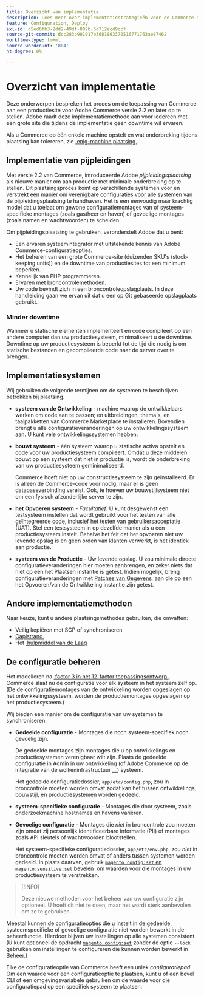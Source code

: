 ```yaml
---
title: Overzicht van implementatie
description: Lees meer over implementatiestrategieën voor de Commerce-toepassing.
feature: Configuration, Deploy
exl-id: d5ed6fb3-2dd2-49df-802b-6d712ecd9ccf
source-git-commit: dcc283b901917e3681863370516771763ae87462
workflow-type: tm+mt
source-wordcount: '804'
ht-degree: 0%

---
```


# Overzicht van implementatie

Deze onderwerpen bespreken het proces om de toepassing van Commerce aan een productiesite voor Adobe Commerce versie 2.2 en later op te stellen. Adobe raadt deze implementatiemethode aan voor iedereen met een grote site die tijdens de implementatie geen downtime wil ervaren.

Als u Commerce op één enkele machine opstelt en wat onderbreking tijdens plaatsing kan tolereren, zie [&#x200B; enig-machine plaatsing &#x200B;](../deployment/single-machine.md).

## Implementatie van pijpleidingen

Met versie 2.2 van Commerce, introduceerde Adobe _pijpleidingsplaatsing_ als nieuwe manier om aan productie met minimale onderbreking op te stellen. Dit plaatsingsproces komt op verschillende systemen voor en verstrekt een manier om verenigbare configuraties voor alle systemen van de pijpleidingsplaatsing te handhaven. Het is een eenvoudig maar krachtig model dat u toelaat om gewone configuratiemontages van of systeem-specifieke montages (zoals gastheer en haven) of gevoelige montages (zoals namen en wachtwoorden) te scheiden.

Om pijpleidingsplaatsing te gebruiken, veronderstelt Adobe dat u bent:

- Een ervaren systeemintegrator met uitstekende kennis van Adobe Commerce-configuratieopties.
- Het beheren van een grote Commerce-site (duizenden SKU&#39;s (stock-keeping units)) en de downtime van productiesites tot een minimum beperken.
- Kennelijk van PHP programmeren.
- Ervaren met broncontrolemethoden.
- Uw code bevindt zich in een broncontroleopslagplaats. In deze handleiding gaan we ervan uit dat u een op Git gebaseerde opslagplaats gebruikt.

### Minder downtime

Wanneer u statische elementen implementeert en code compileert op een andere computer dan uw productiesysteem, minimaliseert u de downtime. Downtime op uw productiesysteem is beperkt tot de tijd die nodig is om statische bestanden en gecompileerde code naar de server over te brengen.

## Implementatiesystemen

Wij gebruiken de volgende termijnen om de systemen te beschrijven betrokken bij plaatsing.

- **systeem van de Ontwikkeling** - machine waarop de ontwikkelaars werken om code aan te passen; en uitbreidingen, thema&#39;s, en taalpakketten van Commerce Marketplace te installeren. Bovendien brengt u alle configuratieveranderingen op uw ontwikkelingssysteem aan. U kunt vele ontwikkelingssystemen hebben.

- **bouwt systeem** - één systeem waarop u statische activa opstelt en code voor uw productiesysteem compileert. Omdat u deze middelen bouwt op een systeem dat niet in productie is, wordt de onderbreking van uw productiesysteem geminimaliseerd.

  Commerce hoeft niet op uw constructiesysteem te zijn geïnstalleerd. Er is alleen de Commerce-code voor nodig, maar er is geen databaseverbinding vereist. Ook, te hoeven uw bouwstijlsysteem niet om een fysisch afzonderlijke server te zijn.

- **het Opvoeren systeem** - _Facultatief_. U kunt desgewenst een testsysteem instellen dat wordt gebruikt voor het testen van alle geïntegreerde code, inclusief het testen van gebruikersacceptatie (UAT). Stel een testsysteem in op dezelfde manier als u een productiesysteem instelt. Behalve het feit dat het opvoeren niet uw levende opslag is en geen orden van klanten verwerkt, is het identiek aan productie.

- **systeem van de Productie** - Uw levende opslag. U zou minimale directe configuratieveranderingen hier moeten aanbrengen, en zeker niets dat niet op een het Plaatsen instantie is getest. Indien mogelijk, breng configuratieveranderingen met [&#x200B; Patches van Gegevens &#x200B;](https://developer.adobe.com/commerce/php/development/components/declarative-schema/patches/) aan die op een het Opvoeren/van de Ontwikkeling instantie zijn getest.

## Andere implementatiemethoden

Naar keuze, kunt u andere plaatsingsmethodes gebruiken, die omvatten:

- Veilig kopiëren met SCP of synchroniseren
- [&#x200B; Capistrano &#x200B;](https://capistranorb.com/documentation/overview/what-is-capistrano)
- Het [&#x200B; hulpmiddel van de Laag &#x200B;](https://deployer.org/)

## De configuratie beheren

Het modelleren na [&#x200B; factor 3 in het 12-factor toepassingsontwerp &#x200B;](https://12factor.net/config), Commerce slaat nu de configuratie voor elk systeem in het systeem zelf op. (De de configuratiemontages van de ontwikkeling worden opgeslagen op het ontwikkelingssysteem, worden de productiemontages opgeslagen op het productiesysteem.)

Wij bieden een manier om de configuratie van uw systemen te synchroniseren:

- **Gedeelde configuratie** - Montages die noch systeem-specifiek noch gevoelig zijn.

  De gedeelde montages zijn montages die u op ontwikkelings en productiesystemen verenigbaar wilt zijn. Plaats de gedeelde configuratie in Admin in uw ontwikkeling (of Adobe Commerce op de integratie van de wolkeninfrastructuur __) systeem.

  Het gedeelde configuratiedossier, `app/etc/config.php`, zou in broncontrole moeten worden omvat zodat kan het tussen ontwikkelings, bouwstijl, en productiesystemen worden gedeeld.

- **systeem-specifieke configuratie** - Montages die door systeem, zoals onderzoekmachine hostnames en havens variëren.

- **Gevoelige configuratie** - Montages die _niet_ in broncontrole zou moeten zijn omdat zij persoonlijk identificeerbare informatie (PII) of montages zoals API sleutels of wachtwoorden blootstellen.

  Het systeem-specifieke configuratiedossier, `app/etc/env.php`, zou _niet_ in broncontrole moeten worden omvat of anders tussen systemen worden gedeeld. In plaats daarvan, gebruik [`magento config:set` en `magento:sensitive:set` bevelen &#x200B;](../cli/set-configuration-values.md) om waarden voor die montages in uw productiesysteem te verstrekken.

>[!INFO]
>
>Deze nieuwe methoden voor het beheer van uw configuratie zijn optioneel. U hoeft dit niet te doen, maar het wordt sterk aanbevolen om ze te gebruiken.

Meestal kunnen de configuratieopties die u instelt in de gedeelde, systeemspecifieke of gevoelige configuratie niet worden bewerkt in de beheerfunctie. Hierdoor blijven uw instellingen op alle systemen consistent. (U kunt optioneel de opdracht [`magento config:set` &#x200B;](../cli/set-configuration-values.md) zonder de optie `--lock` gebruiken om instellingen te configureren die kunnen worden bewerkt in Beheer.)

Elke de configuratieoptie van Commerce heeft een uniek _configuratiepad_. Om een waarde voor een configuratieoptie te plaatsen, kunt u of een bevel CLI of een omgevingsvariabele gebruiken om de waarde voor die configuratiepad op een specifiek systeem te plaatsen.
